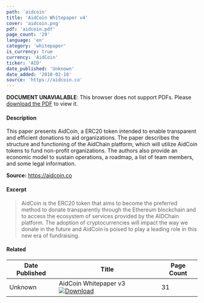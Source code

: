 ```yaml
---
path: 'aidcoin'
title: 'AidCoin Whitepaper v4'
cover: 'aidcoin.png'
pdf: 'aidcoin.pdf'
page_count: '29'
language: 'en'
category: 'whitepaper'
is_currency: true
currency: 'AidCoin'
ticker: 'AID'
date_published: 'Unknown'
date_added: '2018-02-18'
source: 'https://aidcoin.co'
---
```


<object class="pdf_embed" data="/assets/pdf/aidcoin_v4.pdf" type="application/pdf" width="100%" height="100%">
   <p><b>DOCUMENT UNAVIALABLE</b>: This browser does not support PDFs. Please <a href="/assets/pdf/aidcoin_v4.pdf">download the PDF</a> to view it.</p>
</object>

#### Description
This paper presents AidCoin, a ERC20 token intended to enable transparent and efficient donations to aid organizations. The paper describes the structure and functioning of the AidChain platform, which will utilize AidCoin tokens to fund non-profit organizations. The authors also provide an economic model to sustain operations, a roadmap, a list of team members, and some legal information.

**Source:** https://aidcoin.co

#### Excerpt
> AidCoin is the ERC20 token that aims to become the preferred method to donate transparently through the Ethereum blockchain and to access the ecosystem of services provided by the AIDChain platform. The adoption of cryptocurrencies will impact the way we donate in the future and AidCoin is poised to play a leading role in this new era of fundraising.

#### Related
Date Published | Title                                                                          | Page Count
---------------|--------------------------------------------------------------------------------|------------
Unknown        | AidCoin Whitepaper v3 [![Download](/assets/download_cloud.svg)](/assets/pdf/aidcoin_v3.pdf) | 31
